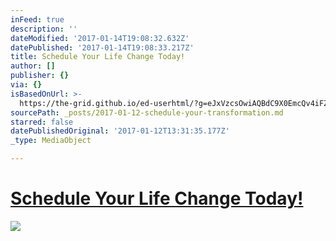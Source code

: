 ```yaml
---
inFeed: true
description: ''
dateModified: '2017-01-14T19:08:32.632Z'
datePublished: '2017-01-14T19:08:33.217Z'
title: Schedule Your Life Change Today!
author: []
publisher: {}
via: {}
isBasedOnUrl: >-
  https://the-grid.github.io/ed-userhtml/?g=eJxVzcsOwiAQBdC9X0EmcQv4iFZTauKfIIyFxgKBqcrf-6gbd3MnN_e0_pr1iKxko8ARpXIUQqfEtZk81WIc2unmQ89NHMUvIk8uneIjYFarddMcDrsdsIe35BSspFwCc-h7RwoaKYF9iXPM9t0HCV0rZrVbtMVkn-ift5v-WfdhbOq2DpmbW5zsNcdAPCCJoQgcL2j5UIBRTaiA8Pn-67ue1z7AfHWLF8HFTQI
sourcePath: _posts/2017-01-12-schedule-your-transformation.md
starred: false
datePublishedOriginal: '2017-01-12T13:31:35.177Z'
_type: MediaObject

---
```

# [Schedule Your Life Change Today!][0]
![](https://the-grid-user-content.s3-us-west-2.amazonaws.com/13733a15-0a34-487b-bb89-d2e56db92dbc.jpg)

[0]: https://spencerforhigher.acuityscheduling.com/schedule.php
